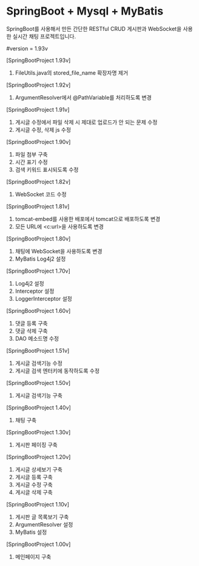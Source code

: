 SpringBoot + Mysql + MyBatis
==============================
SpringBoot를 사용해서 만든 간단한 RESTful CRUD 게시판과
WebSocket을 사용한 실시간 채팅 프로젝트입니다.

#version = 1.93v

[SpringBootProject 1.93v]
1. FileUtils.java의 stored_file_name 확장자명 제거

[SpringBootProject 1.92v]
1. ArgumentResolver에서 @PathVariable를 처리하도록 변경

[SpringBootProject 1.91v]
1. 게시글 수정에서 파일 삭제 시 제대로 업로드가 안 되는 문제 수정
2. 게시글 수정, 삭제 js 수정

[SpringBootProject 1.90v]
1. 파일 첨부 구축
2. 시간 표기 수정
3. 검색 키워드 표시되도록 수정

[SpringBootProject 1.82v]
1. WebSocket 코드 수정

[SpringBootProject 1.81v]
1. tomcat-embed를 사용한 배포에서 tomcat으로 배포하도록 변경
2. 모든 URL에 <c:url>을 사용하도록 변경

[SpringBootProject 1.80v]
1. 채팅에 WebSocket을 사용하도록 변경
2. MyBatis Log4j2 설정

[SpringBootProject 1.70v]
1. Log4j2 설정
2. Interceptor 설정
3. LoggerInterceptor 설정

[SpringBootProject 1.60v]
1. 댓글 등록 구축
2. 댓글 삭제 구축
3. DAO 메소드명 수정

[SpringBootProject 1.51v]
1. 게시글 검색기능 수정
2. 게시글 검색 엔터키에 동작하도록 수정

[SpringBootProject 1.50v]
1. 게시글 검색기능 구축

[SpringBootProject 1.40v]
1. 채팅 구축

[SpringBootProject 1.30v]
1. 게시판 페이징 구축

[SpringBootProject 1.20v]
1. 게시글 상세보기 구축
2. 게시글 등록 구축
3. 게시글 수정 구축
4. 게시글 삭제 구축

[SpringBootProject 1.10v]
1. 게시판 글 목록보기 구축
2. ArgumentResolver 설정
3. MyBatis 설정

[SpringBootProject 1.00v]
1. 메인페이지 구축
